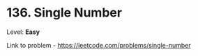 # 136. Single Number

Level: **Easy**

Link to problem - https://leetcode.com/problems/single-number
